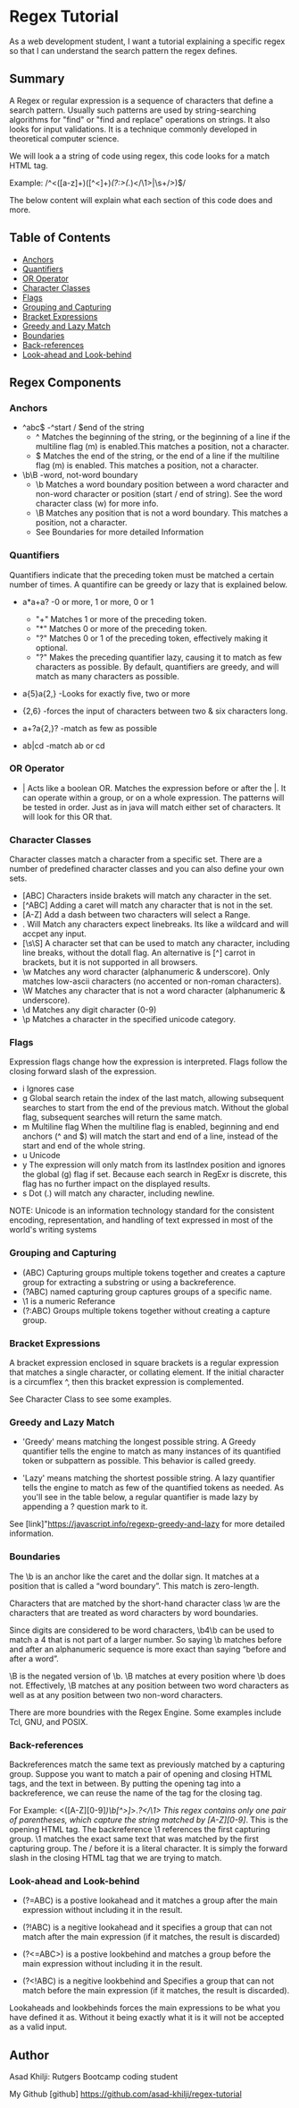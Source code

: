 # Regex Tutorial

As a web development student, I want a tutorial explaining a specific regex so that I can understand the search pattern the regex defines.

## Summary

A Regex or regular expression is a sequence of characters that define a search pattern. Usually such patterns are used by string-searching algorithms for "find" or "find and replace" operations on strings. It also looks for input validations. It is a technique commonly developed in theoretical computer science.

We will look a a string of code using regex, this code looks for a match HTML tag.

Example: /^<([a-z]+)([^<]+)*(?:>(.*)<\/\1>|\s+\/>)$/

The below content will explain what each section of this code does and more.

## Table of Contents

- [Anchors](#anchors)
- [Quantifiers](#quantifiers)
- [OR Operator](#or-operator)
- [Character Classes](#character-classes)
- [Flags](#flags)
- [Grouping and Capturing](#grouping-and-capturing)
- [Bracket Expressions](#bracket-expressions)
- [Greedy and Lazy Match](#greedy-and-lazy-match)
- [Boundaries](#boundaries)
- [Back-references](#back-references)
- [Look-ahead and Look-behind](#look-ahead-and-look-behind)

## Regex Components

### Anchors

* ^abc$ -^start / $end of the string
    * ^ Matches the beginning of the string, or the beginning of a line if the multiline flag (m) is enabled.This matches a position, not a character.
    * $ Matches the end of the string, or the end of a line if the multiline flag (m) is enabled. This matches a position, not a character.
* \b\B -word, not-word boundary
    * \b Matches a word boundary position between a word character and non-word character or position (start / end of string). See the word character class (w) for more info.
    * \B Matches any position that is not a word boundary. This matches a position, not a character.
    * See Boundaries for more detailed Information

### Quantifiers

Quantifiers indicate that the preceding token must be matched a certain number of times. A quantifire can be greedy or lazy that is explained below.

* a*a+a? -0 or more, 1 or more, 0 or 1

    * "+" Matches 1 or more of the preceding token.
    * "*" Matches 0 or more of the preceding token.
    * "?" Matches 0 or 1 of the preceding token, effectively making it optional.
    * "?" Makes the preceding quantifier lazy, causing it to match as few characters as possible. By default, quantifiers are greedy, and will match as many characters as possible.
* a{5}a{2,} -Looks for exactly five, two or more

* {2,6} -forces the input of characters between two & six characters long.

* a+?a{2,}? -match as few as possible

* ab|cd -match ab or cd

### OR Operator

* | Acts like a boolean OR. Matches the expression before or after the |. It can operate within a group, or on a whole expression. The patterns will be tested in order. Just as in java will match either set of characters. It will look for this OR that.

### Character Classes

Character classes match a character from a specific set. There are a number of predefined character classes and you can also define your own sets.

* [ABC] Characters inside brakets will match any character in the set.
* [^ABC] Adding a caret will match any character that is not in the set.
* [A-Z] Add a dash between two characters will select a Range.
* . Will Match any characters expect linebreaks. Its like a wildcard and will accpet any input.
* [\s\S] A character set that can be used to match any character, including line breaks, without the dotall flag. An alternative is [^] carrot in brackets, but it is not supported in all browsers.
* \w Matches any word character (alphanumeric & underscore). Only matches low-ascii characters (no accented or non-roman characters).
* \W Matches any character that is not a word character (alphanumeric & underscore).
* \d Matches any digit character (0-9)
* \p Matches a character in the specified unicode category.

### Flags

Expression flags change how the expression is interpreted. Flags follow the closing forward slash of the expression.

* i Ignores case
* g Global search retain the index of the last match, allowing subsequent searches to start from the end of the previous match. Without the global flag, subsequent searches will return the same match.
* m Multiline flag When the multiline flag is enabled, beginning and end anchors (^ and $) will match the start and end of a line, instead of the start and end of the whole string.
* u Unicode
* y The expression will only match from its lastIndex position and ignores the global (g) flag if set. Because each search in RegExr is discrete, this flag has no further impact on the displayed results.
* s Dot (.) will match any character, including newline.

NOTE: Unicode is an information technology standard for the consistent encoding, representation, and handling of text expressed in most of the world's writing systems

### Grouping and Capturing

* (ABC) Capturing groups multiple tokens together and creates a capture group for extracting a substring or using a backreference.
* (?<name>ABC) named capturing group captures groups of a specific name.
* \1 is a numeric Referance
* (?:ABC) Groups multiple tokens together without creating a capture group.

### Bracket Expressions

A bracket expression enclosed in square brackets is a regular expression that matches a single character, or collating element. If the initial character is a circumflex ^, then this bracket expression is complemented.

See Character Class to see some examples.

### Greedy and Lazy Match

* 'Greedy' means matching the longest possible string. A Greedy quantifier tells the engine to match as many instances of its quantified token or subpattern as possible. This behavior is called greedy.

* 'Lazy' means matching the shortest possible string. A lazy quantifier tells the engine to match as few of the quantified tokens as needed. As you'll see in the table below, a regular quantifier is made lazy by appending a ? question mark to it.

See [link]"https://javascript.info/regexp-greedy-and-lazy for more detailed information.

### Boundaries

The \b is an anchor like the caret and the dollar sign. It matches at a position that is called a “word boundary”. This match is zero-length.

Characters that are matched by the short-hand character class \w are the characters that are treated as word characters by word boundaries.

Since digits are considered to be word characters, \b4\b can be used to match a 4 that is not part of a larger number. So saying \b matches before and after an alphanumeric sequence is more exact than saying “before and after a word”.

\B is the negated version of \b. \B matches at every position where \b does not. Effectively, \B matches at any position between two word characters as well as at any position between two non-word characters.

There are more boundries with the Regex Engine. Some examples include Tcl, GNU, and POSIX.

### Back-references

Backreferences match the same text as previously matched by a capturing group. Suppose you want to match a pair of opening and closing HTML tags, and the text in between. By putting the opening tag into a backreference, we can reuse the name of the tag for the closing tag.

For Example: <([A-Z][0-9]*)\b[^>]*>.*?</\1> This regex contains only one pair of parentheses, which capture the string matched by [A-Z][0-9]*. This is the opening HTML tag. The backreference \1 references the first capturing group. \1 matches the exact same text that was matched by the first capturing group. The / before it is a literal character. It is simply the forward slash in the closing HTML tag that we are trying to match.

### Look-ahead and Look-behind

* (?=ABC) is a postive lookahead and it matches a group after the main expression without including it in the result.

* (?!ABC) is a negitive lookahead and it specifies a group that can not match after the main expression (if it matches, the result is discarded)

* (?<=ABC>) is a postive lookbehind and matches a group before the main expression without including it in the result.

* (?<!ABC) is a negitive lookbehind and Specifies a group that can not match before the main expression (if it matches, the result is discarded).

Lookaheads and lookbehinds forces the main expressions to be what you have defined it as. Without it being exactly what it is it will not be accepted as a valid input.

## Author

Asad Khilji: Rutgers Bootcamp coding student

My Github [github] https://github.com/asad-khilji/regex-tutorial

